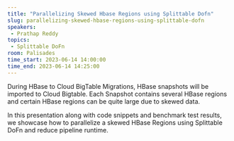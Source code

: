 ```yaml
---
title: "Parallelizing Skewed Hbase Regions using Splittable Dofn"
slug: parallelizing-skewed-hbase-regions-using-splittable-dofn
speakers:
 - Prathap Reddy
topics:
 - Splittable DoFn
room: Palisades
time_start: 2023-06-14 14:00:00
time_end: 2023-06-14 14:25:00
---
```


During HBase to Cloud BigTable Migrations, HBase snapshots will be imported to Cloud Bigtable. Each Snapshot contains several HBase regions and certain HBase regions can be quite large due to skewed data. 
 
 
 
 In this presentation along with code snippets and benchmark test results, we showcase how to parallelize a skewed HBase Regions using Splittable DoFn and reduce pipeline runtime.